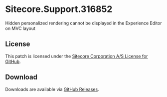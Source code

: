 # Sitecore.Support.316852
Hidden personalized rendering cannot be displayed in the Experience Editor on MVC layout

## License  
This patch is licensed under the [Sitecore Corporation A/S License for GitHub](https://github.com/sitecoresupport/Sitecore.Support.316852/blob/master/LICENSE).  

## Download  
Downloads are available via [GitHub Releases](https://github.com/sitecoresupport/Sitecore.Support.316852/releases).  
